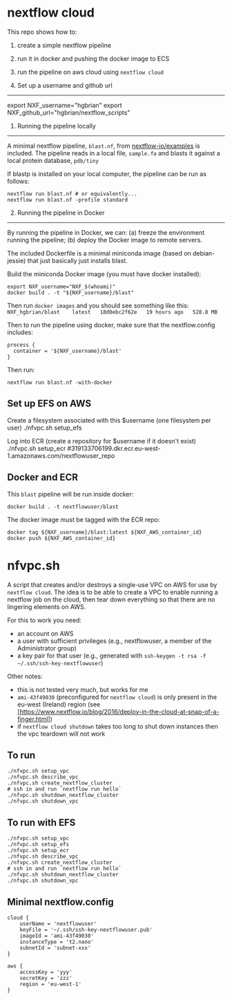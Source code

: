 nextflow cloud
==============
This repo shows how to:

1. create a simple nextflow pipeline
2. run it in docker and pushing the docker image to ECS
3. run the pipeline on aws cloud using `nextflow cloud`

0. Set up a username and github url
-----------------------------------
export NXF_username="hgbrian"
export NXF_github_url="hgbrian/nextflow_scripts"


1. Running the pipeline locally
-------------------------------
A minimal nextflow pipeline, `blast.nf`, from 
[nextflow-io/examples](https://www.github.com/nextflow-io/examples) is included.
The pipeline reads in a local file, `sample.fa` 
and blasts it against a local protein database, `pdb/tiny`

If blastp is installed on your local computer, the pipeline can be run as follows:

    nextflow run blast.nf # or equivalently...
    nextflow run blast.nf -profile standard


2. Running the pipeline in Docker
---------------------------------
By running the pipeline in Docker, we can:
(a) freeze the environment running the pipeline;
(b) deploy the Docker image to remote servers.

The included Dockerfile is a minimal miniconda image (based on debian-jessie) 
that just basically just installs blast.

Build the miniconda Docker image (you must have docker installed):

    export NXF_username="NXF_$(whoami)"
    docker build . -t "${NXF_username}/blast"

Then run `docker images` and you should see something like this: `NXF_hgbrian/blast    latest   18d0ebc2f62e   19 hours ago   528.8 MB`

Then to run the pipeline using docker, make sure that the nextflow.config includes:

    process {
      container = '${NXF_username}/blast'
    }
    
Then run:

    nextflow run blast.nf -with-docker


<!-- 
CLOUD
export NXF_AWS_subnet_id="subnet-cc"
export NXF_AWS_efs_id="fs-dd"
export NXF_AWS_accessKey="aa"
export NXF_AWS_secretKey="bb/AU3"
export NXF_AWS_container_id="3211232.dkr.ecr.eu-west-1.amazonaws.com/nextflowuser_repo"
aws ecr get-login
 -->


Set up EFS on AWS
-----------------

Create a filesystem associated with this $username (one filesystem per user)
    ./nfvpc.sh setup_efs

Log into ECR (create a repository for $username if it doesn't exist)
    ./nfvpc.sh setup_ecr
    #319133706199.dkr.ecr.eu-west-1.amazonaws.com/nextflowuser_repo


Docker and ECR
--------------
This `blast` pipeline will be run inside docker:

    docker build . -t nextflowuser/blast

The docker image must be tagged with the ECR repo:

    docker tag ${NXF_username}/blast:latest ${NXF_AWS_container_id}
    docker push ${NXF_AWS_container_id}


nfvpc.sh
========
A script that creates and/or destroys a single-use VPC on AWS for use by `nextflow cloud`. 
The idea is to be able to create a VPC to enable running a nextflow job on the cloud, 
then tear down everything so that there are no lingering elements on AWS. 

For this to work you need:

- an account on AWS
- a user with sufficient privileges (e.g., nextflowuser, a member of the Administrator group)
- a key pair for that user (e.g., generated with `ssh-keygen -t rsa -f ~/.ssh/ssh-key-nextflowuser`)

Other notes:

- this is not tested very much, but works for me
- `ami-43f49030` (preconfigured for `nextflow cloud`) is only present in the eu-west (Ireland) region
  (see [https://www.nextflow.io/blog/2016/deploy-in-the-cloud-at-snap-of-a-finger.html])
- if `nextflow cloud shutdown` takes too long to shut down instances then the vpc teardown
  will not work

To run
------

    ./nfvpc.sh setup_vpc
    ./nfvpc.sh describe_vpc
    ./nfvpc.sh create_nextflow_cluster
    # ssh in and run `nextflow run hello`
    ./nfvpc.sh shutdown_nextflow_cluster
    ./nfvpc.sh shutdown_vpc


To run with EFS
---------------
    ./nfvpc.sh setup_vpc
    ./nfvpc.sh setup_efs
    ./nfvpc.sh setup_ecr
    ./nfvpc.sh describe_vpc
    ./nfvpc.sh create_nextflow_cluster
    # ssh in and run `nextflow run hello`
    ./nfvpc.sh shutdown_nextflow_cluster
    ./nfvpc.sh shutdown_vpc


Minimal nextflow.config
-----------------------

    cloud {
        userName = 'nextflowuser'
        keyFile = '~/.ssh/ssh-key-nextflowuser.pub'
        imageId = 'ami-43f49030'
        instanceType = 't2.nano'
        subnetId = 'subnet-xxx'
    }

    aws {
        accessKey = 'yyy'
        secretKey = 'zzz'
        region = 'eu-west-1'
    }

